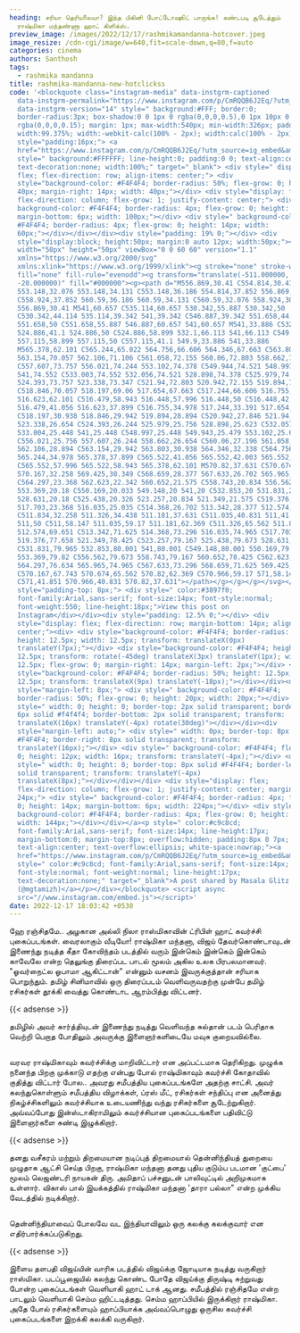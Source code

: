 ```yaml
---
heading: சரியா தெரியலையா? இந்த பிகினி போட்டோஷூட் பாருங்க! கண்டபடி சூடேத்தும்
  ராஷ்மிகா மந்தண்ணா ஹாட் கிளிக்ஸ்.
preview_image: /images/2022/12/17/rashmikamandanna-hotcover.jpeg
image_resize: /cdn-cgi/image/w=640,fit=scale-down,q=80,f=auto
categories: cinema
authors: Santhosh
tags:
  - rashmika mandanna
title: rashmika-mandanna-new-hotclickss
code: '<blockquote class="instagram-media" data-instgrm-captioned
  data-instgrm-permalink="https://www.instagram.com/p/CmRQQB6J2Eq/?utm_source=ig_embed&amp;utm_campaign=loading"
  data-instgrm-version="14" style=" background:#FFF; border:0;
  border-radius:3px; box-shadow:0 0 1px 0 rgba(0,0,0,0.5),0 1px 10px 0
  rgba(0,0,0,0.15); margin: 1px; max-width:540px; min-width:326px; padding:0;
  width:99.375%; width:-webkit-calc(100% - 2px); width:calc(100% - 2px);"><div
  style="padding:16px;"> <a
  href="https://www.instagram.com/p/CmRQQB6J2Eq/?utm_source=ig_embed&amp;utm_campaign=loading"
  style=" background:#FFFFFF; line-height:0; padding:0 0; text-align:center;
  text-decoration:none; width:100%;" target="_blank"> <div style=" display:
  flex; flex-direction: row; align-items: center;"> <div
  style="background-color: #F4F4F4; border-radius: 50%; flex-grow: 0; height:
  40px; margin-right: 14px; width: 40px;"></div> <div style="display: flex;
  flex-direction: column; flex-grow: 1; justify-content: center;"> <div style="
  background-color: #F4F4F4; border-radius: 4px; flex-grow: 0; height: 14px;
  margin-bottom: 6px; width: 100px;"></div> <div style=" background-color:
  #F4F4F4; border-radius: 4px; flex-grow: 0; height: 14px; width:
  60px;"></div></div></div><div style="padding: 19% 0;"></div> <div
  style="display:block; height:50px; margin:0 auto 12px; width:50px;"><svg
  width="50px" height="50px" viewBox="0 0 60 60" version="1.1"
  xmlns="https://www.w3.org/2000/svg"
  xmlns:xlink="https://www.w3.org/1999/xlink"><g stroke="none" stroke-width="1"
  fill="none" fill-rule="evenodd"><g transform="translate(-511.000000,
  -20.000000)" fill="#000000"><g><path d="M556.869,30.41 C554.814,30.41
  553.148,32.076 553.148,34.131 C553.148,36.186 554.814,37.852 556.869,37.852
  C558.924,37.852 560.59,36.186 560.59,34.131 C560.59,32.076 558.924,30.41
  556.869,30.41 M541,60.657 C535.114,60.657 530.342,55.887 530.342,50
  C530.342,44.114 535.114,39.342 541,39.342 C546.887,39.342 551.658,44.114
  551.658,50 C551.658,55.887 546.887,60.657 541,60.657 M541,33.886 C532.1,33.886
  524.886,41.1 524.886,50 C524.886,58.899 532.1,66.113 541,66.113 C549.9,66.113
  557.115,58.899 557.115,50 C557.115,41.1 549.9,33.886 541,33.886
  M565.378,62.101 C565.244,65.022 564.756,66.606 564.346,67.663 C563.803,69.06
  563.154,70.057 562.106,71.106 C561.058,72.155 560.06,72.803 558.662,73.347
  C557.607,73.757 556.021,74.244 553.102,74.378 C549.944,74.521 548.997,74.552
  541,74.552 C533.003,74.552 532.056,74.521 528.898,74.378 C525.979,74.244
  524.393,73.757 523.338,73.347 C521.94,72.803 520.942,72.155 519.894,71.106
  C518.846,70.057 518.197,69.06 517.654,67.663 C517.244,66.606 516.755,65.022
  516.623,62.101 C516.479,58.943 516.448,57.996 516.448,50 C516.448,42.003
  516.479,41.056 516.623,37.899 C516.755,34.978 517.244,33.391 517.654,32.338
  C518.197,30.938 518.846,29.942 519.894,28.894 C520.942,27.846 521.94,27.196
  523.338,26.654 C524.393,26.244 525.979,25.756 528.898,25.623 C532.057,25.479
  533.004,25.448 541,25.448 C548.997,25.448 549.943,25.479 553.102,25.623
  C556.021,25.756 557.607,26.244 558.662,26.654 C560.06,27.196 561.058,27.846
  562.106,28.894 C563.154,29.942 563.803,30.938 564.346,32.338 C564.756,33.391
  565.244,34.978 565.378,37.899 C565.522,41.056 565.552,42.003 565.552,50
  C565.552,57.996 565.522,58.943 565.378,62.101 M570.82,37.631 C570.674,34.438
  570.167,32.258 569.425,30.349 C568.659,28.377 567.633,26.702 565.965,25.035
  C564.297,23.368 562.623,22.342 560.652,21.575 C558.743,20.834 556.562,20.326
  553.369,20.18 C550.169,20.033 549.148,20 541,20 C532.853,20 531.831,20.033
  528.631,20.18 C525.438,20.326 523.257,20.834 521.349,21.575 C519.376,22.342
  517.703,23.368 516.035,25.035 C514.368,26.702 513.342,28.377 512.574,30.349
  C511.834,32.258 511.326,34.438 511.181,37.631 C511.035,40.831 511,41.851
  511,50 C511,58.147 511.035,59.17 511.181,62.369 C511.326,65.562 511.834,67.743
  512.574,69.651 C513.342,71.625 514.368,73.296 516.035,74.965 C517.703,76.634
  519.376,77.658 521.349,78.425 C523.257,79.167 525.438,79.673 528.631,79.82
  C531.831,79.965 532.853,80.001 541,80.001 C549.148,80.001 550.169,79.965
  553.369,79.82 C556.562,79.673 558.743,79.167 560.652,78.425 C562.623,77.658
  564.297,76.634 565.965,74.965 C567.633,73.296 568.659,71.625 569.425,69.651
  C570.167,67.743 570.674,65.562 570.82,62.369 C570.966,59.17 571,58.147 571,50
  C571,41.851 570.966,40.831 570.82,37.631"></path></g></g></g></svg></div><div
  style="padding-top: 8px;"> <div style=" color:#3897f0;
  font-family:Arial,sans-serif; font-size:14px; font-style:normal;
  font-weight:550; line-height:18px;">View this post on
  Instagram</div></div><div style="padding: 12.5% 0;"></div> <div
  style="display: flex; flex-direction: row; margin-bottom: 14px; align-items:
  center;"><div> <div style="background-color: #F4F4F4; border-radius: 50%;
  height: 12.5px; width: 12.5px; transform: translateX(0px)
  translateY(7px);"></div> <div style="background-color: #F4F4F4; height:
  12.5px; transform: rotate(-45deg) translateX(3px) translateY(1px); width:
  12.5px; flex-grow: 0; margin-right: 14px; margin-left: 2px;"></div> <div
  style="background-color: #F4F4F4; border-radius: 50%; height: 12.5px; width:
  12.5px; transform: translateX(9px) translateY(-18px);"></div></div><div
  style="margin-left: 8px;"> <div style=" background-color: #F4F4F4;
  border-radius: 50%; flex-grow: 0; height: 20px; width: 20px;"></div> <div
  style=" width: 0; height: 0; border-top: 2px solid transparent; border-left:
  6px solid #f4f4f4; border-bottom: 2px solid transparent; transform:
  translateX(16px) translateY(-4px) rotate(30deg)"></div></div><div
  style="margin-left: auto;"> <div style=" width: 0px; border-top: 8px solid
  #F4F4F4; border-right: 8px solid transparent; transform:
  translateY(16px);"></div> <div style=" background-color: #F4F4F4; flex-grow:
  0; height: 12px; width: 16px; transform: translateY(-4px);"></div> <div
  style=" width: 0; height: 0; border-top: 8px solid #F4F4F4; border-left: 8px
  solid transparent; transform: translateY(-4px)
  translateX(8px);"></div></div></div> <div style="display: flex;
  flex-direction: column; flex-grow: 1; justify-content: center; margin-bottom:
  24px;"> <div style=" background-color: #F4F4F4; border-radius: 4px; flex-grow:
  0; height: 14px; margin-bottom: 6px; width: 224px;"></div> <div style="
  background-color: #F4F4F4; border-radius: 4px; flex-grow: 0; height: 14px;
  width: 144px;"></div></div></a><p style=" color:#c9c8cd;
  font-family:Arial,sans-serif; font-size:14px; line-height:17px;
  margin-bottom:0; margin-top:8px; overflow:hidden; padding:8px 0 7px;
  text-align:center; text-overflow:ellipsis; white-space:nowrap;"><a
  href="https://www.instagram.com/p/CmRQQB6J2Eq/?utm_source=ig_embed&amp;utm_campaign=loading"
  style=" color:#c9c8cd; font-family:Arial,sans-serif; font-size:14px;
  font-style:normal; font-weight:normal; line-height:17px;
  text-decoration:none;" target="_blank">A post shared by Masala Glitz
  (@mgtamizh)</a></p></div></blockquote> <script async
  src="//www.instagram.com/embed.js"></script>'
date: 2022-12-17 18:03:42 +0530
---
```

ஹே ரஞ்சிதமே.. அழகான அல்லி நிலா ராஸ்மிகாவின் ட்ரிபிள் ஹாட் கவர்ச்சி புகைப்படங்கள். வைரலாகும் வீடியோ!
ராஷ்மிகா மந்தனா, விஜய் தேவர்கொண்டாவுடன் இணைந்து நடித்த கீதா கோவிந்தம் படத்தில் வரும் இன்கெம் இன்கெம் இன்கெம் காவேலே என்ற தெலுங்கு திரைப்பட பாடல் மூலம் அகில உலக பிரபலமானவர். "ஓவர்நைட்ல ஓபாமா ஆகிட்டான்" என்னும் வசனம் இவருக்குத்தான் சரியாக பொறுந்தும். தமிழ் சினிமாவில் ஒரு திரைப்படம் வெளிவருவதற்கு முன்பே தமிழ் ரசிகர்கள் தூக்கி வைத்து கொண்டாட ஆரம்பித்து விட்டனர். 

{{< adsense >}}

தமிழில் அவர் கார்த்தியுடன் இணைந்து நடித்து வெளிவந்த சுல்தான் படம் பெரிதாக வெற்றி பெறாத போதிலும் அவருக்கு இளைஞர்களிடையே மவுசு குறையவில்லை.


![]()

வரவர ராஷ்மிகாவும் கவர்ச்சிக்கு மாறிவிட்டார் என அப்பட்டமாக தெரிகிறது. முழுக்க நனைந்த பிறகு முக்காடு எதற்கு என்பது போல் ராஷ்மிகாவும் கவர்ச்சி கோதாவில் குதித்து விட்டார் போல.. அவரது சமீபத்திய புகைப்படங்களே அதற்கு சாட்சி.
அவர் கலந்துகொள்ளும் சமீபத்திய விழாக்கள், ப்ரஸ் மீட், ரசிகர்கள் சந்திப்பு என அனைத்து நிகழ்ச்சிகளிலும் கவர்ச்சியாக உடையணிந்து வந்து ரசிகர்களை சூடேற்றுகிறார். அவ்வப்போது இன்ஸ்டாகிராமிலும் கவர்ச்சியான புகைப்படங்களை பதிவிட்டு இளைஞர்களை சுண்டி இழுக்கிறார்.

{{< adsense >}}


தனது வசீகரம் மற்றும் திறமையான நடிப்புத் திறமையால் தென்னிந்தியத் துறையை முழுதாக ஆட்சி செய்த பிறகு, ராஷ்மிகா மந்தனா தனது புதிய குடும்ப படமான 'குட்பை' மூலம் லெஜண்டரி நாயகன் திரு. அமிதாப் பச்சனுடன் பாலிவுட்டில் அறிமுகமாக உள்ளார். விகாஸ் பால் இயக்கத்தில் ராஷ்மிகா மந்தனா 'தாரா பல்லா" என்ற முக்கிய வேடத்தில் நடிக்கிறார். 

![]()

தென்னிந்தியாவைப் போலவே வட இந்தியாவிலும் ஒரு கலக்கு கலக்குவார் என எதிர்பார்க்கப்படுகிறது.

{{< adsense >}}


இளைய தளபதி விஜய்யின் வாரிசு படத்தில் விஜய்க்கு ஜோடியாக நடித்து வருகிறார் ராஸ்மிகா. படப்பூஜையில் கலந்து கொண்ட போதே விஜய்க்கு திருஷ்டி சுற்றுவது போன்ற புகைப்படங்கள் வெளியாகி ஹாட் டாக் ஆனது. சமீபத்தில் ரஞ்சிதமே என்ற பாடலும் வெளியாகி செம்ம ஹிட்டடித்தது. செம்ம ஹாப்பியில் இருக்கிறார் ராஷ்மிகா. அதே போல் ரசிகர்களையும் ஹாப்பியாக்க அவ்வப்பொழுது ஒருசில கவர்ச்சி புகைப்படங்களை இறக்கி கலக்கி வருகிறார்.